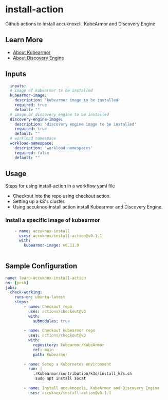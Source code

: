 # install-action

Github actions to install accuknoxcli, KubeArmor and Discovery Engine

## Learn More

- [About Kubearmor](https://github.com/kubearmor/KubeArmor)
- [About Discovery Engine](https://github.com/accuknox/discovery-engine)

## Inputs

```yaml
  inputs:
  # image of kubearmor to be installed
  kubearmor-image: 
    description: 'kubearmor image to be installed'
    required: true
    default: ""
  # image of discovery engine to be installed
  discovery-engine-image:
    description: 'discovery engine image to be installed'
    required: true
    default: ""
  # workload namespace
  workload-namespace:
    description: 'workload namespaces'
    required: false
    default: ""

```

## Usage

Steps for using install-action in a workflow yaml file 
- Checkout into the repo using checkout action.
- Setting up a k8's cluster.
- Using accuknox-install action install Kubearmor and Discovery Engine.

### install a specific image of kubearmor

```yaml
    - name: accuknox-install
      uses: accuknox/install-action@v0.1.1
      with:
        kubearmor-image: v0.11.0
             
```


## Sample Configuration

```yaml
name: learn-accuknox-install-action
on: [push]
jobs:
  check-working:
    runs-on: ubuntu-latest
    steps:
        - name: Checkout repo
          uses: actions/checkout@v3
          with:
            submodules: true
            
        - name: Checkout kubearmor repo
          uses: actions/checkout@v3
          with:
            repository: kubearmor/KubeArmor
            ref: main
            path: Kubearmor
  
        - name: Setup a Kubernetes environment
          run: |
            ./Kubearmor/contribution/k3s/install_k3s.sh
             sudo apt install socat
        
        - name: Install accuknoxcli, KubeArmor and Discovery Engine
          uses: accuknox/install-action@v0.1.1  

```
